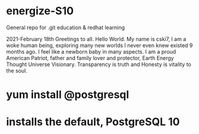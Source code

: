 # energize-S10
General repo for .git education & redhat learning 

2021-February 18th
Greetings to all. Hello World. 
My name is cski7, I am a woke human being,
exploring many new worlds I never even knew 
existed 9 months ago. I feel like a newborn 
baby in many aspects. I am a proud American 
Patriot, father and family lover and protector, 
Earth Energy Thought Universe Visionary. 
Transparency is truth and Honesty is vitality 
to the soul.

# yum install @postgresql       
# installs the default, PostgreSQL 10
